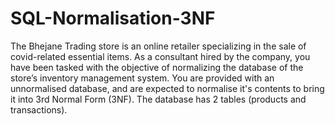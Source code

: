 # SQL-Normalisation-3NF

The Bhejane Trading store is an online retailer specializing in the sale of covid-related essential items. As a
consultant hired by the company, you have been tasked with the objective of normalizing the database of the
store’s inventory management system.
You are provided with an unnormalised database, and are expected to normalise it's contents to bring it into 3rd
Normal Form (3NF). The database has 2 tables (products and transactions).
